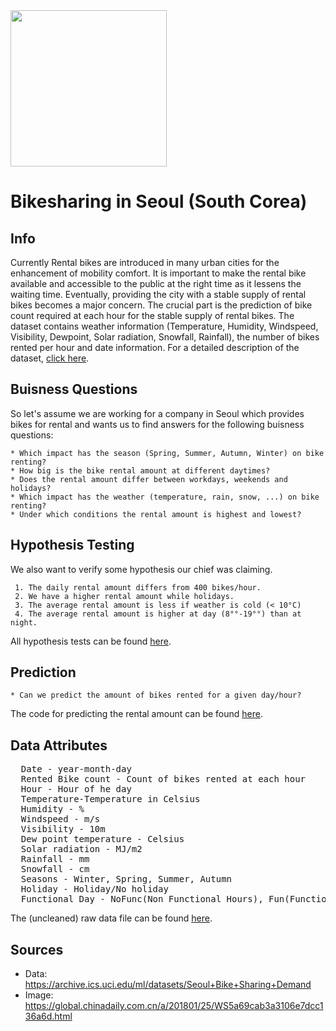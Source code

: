 <img width="250" src="https://raw.githubusercontent.com/lukwies/mid-bootcamp-project/main/data/img/bikes.png">


# Bikesharing in Seoul (South Corea)

## Info

Currently Rental bikes are introduced in many urban cities for the enhancement of mobility comfort.
It is important to make the rental bike available and accessible to the public at the right time as
it lessens the waiting time. Eventually, providing the city with a stable supply of rental bikes
becomes a major concern.
The crucial part is the prediction of bike count required at each hour for the stable supply of rental bikes. 
The dataset contains weather information (Temperature, Humidity, Windspeed, Visibility, Dewpoint,
Solar radiation, Snowfall, Rainfall), the number of bikes rented per hour and date information.
For a detailed description of the dataset, [click here](#Data-Attributes).


## Buisness Questions

So let's assume we are working for a company in Seoul which provides bikes for rental and wants
us to find answers for the following buisness questions:

    * Which impact has the season (Spring, Summer, Autumn, Winter) on bike renting?
    * How big is the bike rental amount at different daytimes?
    * Does the rental amount differ between workdays, weekends and holidays?
    * Which impact has the weather (temperature, rain, snow, ...) on bike renting?
    * Under which conditions the rental amount is highest and lowest?

## Hypothesis Testing

We also want to verify some hypothesis our chief was claiming.

     1. The daily rental amount differs from 400 bikes/hour.
     2. We have a higher rental amount while holidays.
     3. The average rental amount is less if weather is cold (< 10°C)
     4. The average rental amount is higher at day (8°°-19°°) than at night.

All hypothesis tests can be found 
<a href='https://github.com/lukwies/mid-bootcamp-project/blob/main/notebooks/hypothesis_test.ipynb'>
here</a>.

## Prediction

    * Can we predict the amount of bikes rented for a given day/hour?

The code for predicting the rental amount can be found
<a href='https://github.com/lukwies/mid-bootcamp-project/blob/main/notebooks/hypothesis_test.ipynb'>
here</a>.

## Data Attributes

<pre>
  Date - year-month-day
  Rented Bike count - Count of bikes rented at each hour
  Hour - Hour of he day
  Temperature-Temperature in Celsius
  Humidity - %
  Windspeed - m/s
  Visibility - 10m
  Dew point temperature - Celsius
  Solar radiation - MJ/m2
  Rainfall - mm
  Snowfall - cm
  Seasons - Winter, Spring, Summer, Autumn
  Holiday - Holiday/No holiday
  Functional Day - NoFunc(Non Functional Hours), Fun(Functional hours)
</pre>

The (uncleaned) raw data file can be found 
<a href='https://github.com/lukwies/mid-bootcamp-project/blob/main/data/raw/bike_rentals.csv'>
here</a>.

## Sources
 * Data: https://archive.ics.uci.edu/ml/datasets/Seoul+Bike+Sharing+Demand
 * Image: https://global.chinadaily.com.cn/a/201801/25/WS5a69cab3a3106e7dcc136a6d.html

